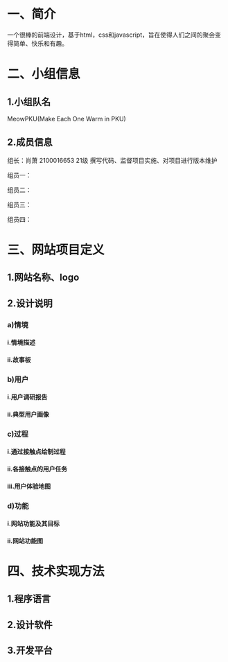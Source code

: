 # 一、简介
一个很棒的前端设计，基于html，css和javascript，旨在使得人们之间的聚会变得简单、快乐和有趣。

# 二、小组信息
## 1.小组队名
MeowPKU(Make Each One Warm in PKU)

## 2.成员信息
组长：肖萧 2100016653 21级 撰写代码、监督项目实施、对项目进行版本维护

组员一：

组员二：

组员三：

组员四：

# 三、网站项目定义
## 1.网站名称、logo

## 2.设计说明
### a)情境
#### i.情境描述
#### ii.故事板

### b)用户
#### i.用户调研报告
#### ii.典型用户画像

### c)过程
#### i.通过接触点绘制过程
#### ii.各接触点的用户任务
#### iii.用户体验地图

### d)功能
#### i.网站功能及其目标
#### ii.网站功能图

# 四、技术实现方法
## 1.程序语言

## 2.设计软件

## 3.开发平台
